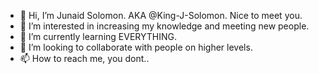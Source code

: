 - 👋 Hi, I’m Junaid Solomon. AKA @King-J-Solomon. Nice to meet you.
- 👀 I’m interested in increasing my knowledge and meeting new people.
- 🌱 I’m currently learning EVERYTHING.
- 💞️ I’m looking to collaborate with people on higher levels.
- 📫 How to reach me, you dont..

<!---
King-J-Solomon/King-J-Solomon is a ✨ special ✨ repository because its `README.md` (this file) appears on your GitHub profile.
You can click the Preview link to take a look at your changes.
--->
